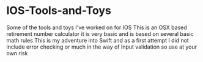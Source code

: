 # IOS-Tools-and-Toys
Some of the tools and toys I've worked on for IOS
This is an OSX based retirement number calculator it is very basic and is based on several basic math rules
This is my adventure into Swift and as a first attempt I did not include error checking or much in the way of
Input validation so use at your own risk
